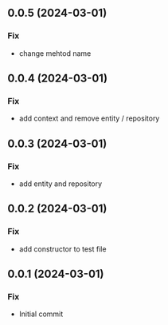 ## 0.0.5 (2024-03-01)

### Fix

- change mehtod name

## 0.0.4 (2024-03-01)

### Fix

- add context and remove entity / repository

## 0.0.3 (2024-03-01)

### Fix

- add entity and repository

## 0.0.2 (2024-03-01)

### Fix

- add constructor to test file

## 0.0.1 (2024-03-01)

### Fix

- Initial commit
